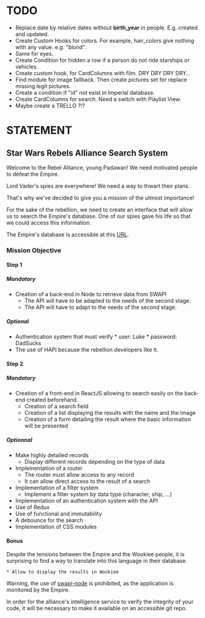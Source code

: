 # TODO

* Replace date by relative dates without **birth_year** in people. E.g. created and updated.
* Create Custom Hooks for colors. For example, hair_colors give nothing with any value. e.g. "blond".
* Same for eyes.
* Create Condition for hidden a row if a person do not ride starships or vehicles.
* Create custom hook, for CardColumns with film. DRY DRY DRY DRY…
* Find module for image fallback. Then create pictures set for replace missing legit pictures.
* Create a condition if "id" not exist in Imperial database.   
* Create CardColumns for search. Need a switch with Playlist View.
* Maybe create a TRELLO ?!?

# STATEMENT

## Star Wars Rebels Alliance Search System

Welcome to the Rebel Alliance, young Padawan!
We need motivated people to defeat the Empire.

Lord Vader's spies are everywhere!
We need a way to thwart their plans.

That's why we've decided to give you a mission of the utmost importance!

For the sake of the rebellion, we need to create an interface that will allow us to search the Empire's database.
One of our spies gave his life so that we could access this information.

The Empire's database is accessible at this [URL](https://swapi.dev/).

### Mission Objective

#### Step 1

##### Mandatory

* Creation of a back-end in Node to retrieve data from SWAPI
    * The API will have to be adapted to the needs of the second stage.
    * The API will have to adapt to the needs of the second stage.

##### Optional

* Authentication system that must verify
        * user: Luke
        * password: DadSucks
* The use of HAPI because the rebellion developers like it.

#### Step 2

##### Mandatory

* Creation of a front-end in ReactJS allowing to search easily on the back-end created beforehand.
   * Creation of a search field
   * Creation of a list displaying the results with the name and the image
   * Creation of a form detailing the result where the basic information will be presented

##### Optionnal


* Make highly detailed records
    * Display different records depending on the type of data
* Implementation of a router
    * The router must allow access to any record
    * It can allow direct access to the result of a search
* Implementation of a filter system
    * Implement a filter system by data type (character, ship, ...)
* Implementation of an authentication system with the API
* Use of Redux
* Use of functional and immutability
* A debounce for the search
* Implementation of CSS modules

#### Bonus

Despite the tensions between the Empire and the Wookiee people, it is surprising to find a way to translate into this language in their database.

    * Allow to display the results in Wookiee

Warning, the use of [swapi-node](https://www.npmjs.com/package/swapi-node) is prohibited, as the application is monitored by the Empire.

In order for the alliance's intelligence service to verify the integrity of your code, it will be necessary to make it available on an accessible git repo.
